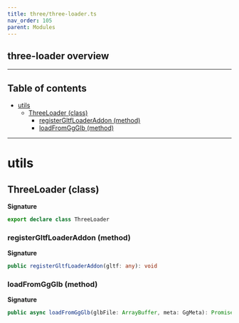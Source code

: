```yaml
---
title: three/three-loader.ts
nav_order: 105
parent: Modules
---
```


## three-loader overview

---

<h2 class="text-delta">Table of contents</h2>

- [utils](#utils)
  - [ThreeLoader (class)](#threeloader-class)
    - [registerGltfLoaderAddon (method)](#registergltfloaderaddon-method)
    - [loadFromGgGlb (method)](#loadfromggglb-method)

---

# utils

## ThreeLoader (class)

**Signature**

```ts
export declare class ThreeLoader
```

### registerGltfLoaderAddon (method)

**Signature**

```ts
public registerGltfLoaderAddon(gltf: any): void
```

### loadFromGgGlb (method)

**Signature**

```ts
public async loadFromGgGlb(glbFile: ArrayBuffer, meta: GgMeta): Promise<ThreeDisplayObjectComponent | null>
```
